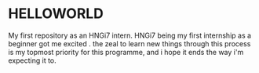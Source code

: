 # HELLOWORLD
My first repository as an HNGi7 intern. 
HNGi7 being my first internship as a beginner got me excited .
the zeal to learn new things through this process is my topmost priority for this programme, and i hope it ends the way i'm expecting it to.
